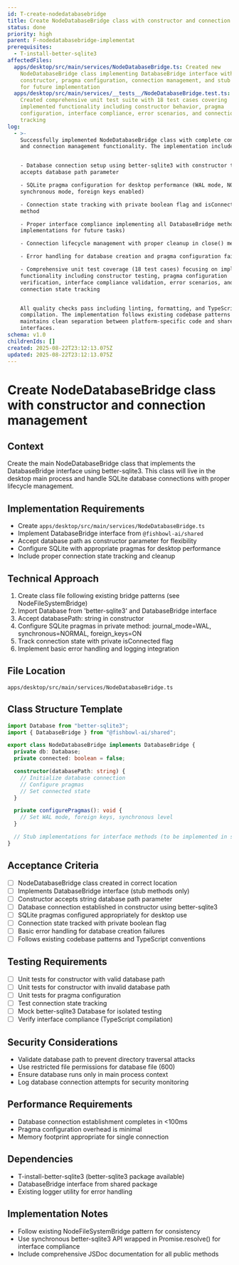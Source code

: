 ```yaml
---
id: T-create-nodedatabasebridge
title: Create NodeDatabaseBridge class with constructor and connection management
status: done
priority: high
parent: F-nodedatabasebridge-implementat
prerequisites:
  - T-install-better-sqlite3
affectedFiles:
  apps/desktop/src/main/services/NodeDatabaseBridge.ts: Created new
    NodeDatabaseBridge class implementing DatabaseBridge interface with
    constructor, pragma configuration, connection management, and stub methods
    for future implementation
  apps/desktop/src/main/services/__tests__/NodeDatabaseBridge.test.ts:
    Created comprehensive unit test suite with 18 test cases covering
    implemented functionality including constructor behavior, pragma
    configuration, interface compliance, error scenarios, and connection state
    tracking
log:
  - >-
    Successfully implemented NodeDatabaseBridge class with complete constructor
    and connection management functionality. The implementation includes:


    - Database connection setup using better-sqlite3 with constructor that
    accepts database path parameter

    - SQLite pragma configuration for desktop performance (WAL mode, NORMAL
    synchronous mode, foreign keys enabled)

    - Connection state tracking with private boolean flag and isConnected()
    method

    - Proper interface compliance implementing all DatabaseBridge methods (stub
    implementations for future tasks)

    - Connection lifecycle management with proper cleanup in close() method

    - Error handling for database creation and pragma configuration failures

    - Comprehensive unit test coverage (18 test cases) focusing on implemented
    functionality including constructor testing, pragma configuration
    verification, interface compliance validation, error scenarios, and
    connection state tracking


    All quality checks pass including linting, formatting, and TypeScript
    compilation. The implementation follows existing codebase patterns and
    maintains clean separation between platform-specific code and shared
    interfaces.
schema: v1.0
childrenIds: []
created: 2025-08-22T23:12:13.075Z
updated: 2025-08-22T23:12:13.075Z
---
```


# Create NodeDatabaseBridge class with constructor and connection management

## Context

Create the main NodeDatabaseBridge class that implements the DatabaseBridge interface using better-sqlite3. This class will live in the desktop main process and handle SQLite database connections with proper lifecycle management.

## Implementation Requirements

- Create `apps/desktop/src/main/services/NodeDatabaseBridge.ts`
- Implement DatabaseBridge interface from `@fishbowl-ai/shared`
- Accept database path as constructor parameter for flexibility
- Configure SQLite with appropriate pragmas for desktop performance
- Include proper connection state tracking and cleanup

## Technical Approach

1. Create class file following existing bridge patterns (see NodeFileSystemBridge)
2. Import Database from 'better-sqlite3' and DatabaseBridge interface
3. Accept databasePath: string in constructor
4. Configure SQLite pragmas in private method: journal_mode=WAL, synchronous=NORMAL, foreign_keys=ON
5. Track connection state with private isConnected flag
6. Implement basic error handling and logging integration

## File Location

```
apps/desktop/src/main/services/NodeDatabaseBridge.ts
```

## Class Structure Template

```typescript
import Database from "better-sqlite3";
import { DatabaseBridge } from "@fishbowl-ai/shared";

export class NodeDatabaseBridge implements DatabaseBridge {
  private db: Database;
  private connected: boolean = false;

  constructor(databasePath: string) {
    // Initialize database connection
    // Configure pragmas
    // Set connected state
  }

  private configurePragmas(): void {
    // Set WAL mode, foreign keys, synchronous level
  }

  // Stub implementations for interface methods (to be implemented in separate tasks)
}
```

## Acceptance Criteria

- [ ] NodeDatabaseBridge class created in correct location
- [ ] Implements DatabaseBridge interface (stub methods only)
- [ ] Constructor accepts string database path parameter
- [ ] Database connection established in constructor using better-sqlite3
- [ ] SQLite pragmas configured appropriately for desktop use
- [ ] Connection state tracked with private boolean flag
- [ ] Basic error handling for database creation failures
- [ ] Follows existing codebase patterns and TypeScript conventions

## Testing Requirements

- [ ] Unit tests for constructor with valid database path
- [ ] Unit tests for constructor with invalid database path
- [ ] Unit tests for pragma configuration
- [ ] Test connection state tracking
- [ ] Mock better-sqlite3 Database for isolated testing
- [ ] Verify interface compliance (TypeScript compilation)

## Security Considerations

- Validate database path to prevent directory traversal attacks
- Use restricted file permissions for database file (600)
- Ensure database runs only in main process context
- Log database connection attempts for security monitoring

## Performance Requirements

- Database connection establishment completes in <100ms
- Pragma configuration overhead is minimal
- Memory footprint appropriate for single connection

## Dependencies

- T-install-better-sqlite3 (better-sqlite3 package available)
- DatabaseBridge interface from shared package
- Existing logger utility for error handling

## Implementation Notes

- Follow existing NodeFileSystemBridge pattern for consistency
- Use synchronous better-sqlite3 API wrapped in Promise.resolve() for interface compliance
- Include comprehensive JSDoc documentation for all public methods
